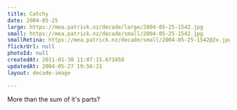 ```yaml
---
title: Catchy
date: 2004-05-25
large: https://mea.patrick.nz/decade/large/2004-05-25-1542.jpg
small: https://mea.patrick.nz/decade/small/2004-05-25-1542.jpg
smallRetina: https://mea.patrick.nz/decade/small/2004-05-25-1542@2x.jpg
flickrUrl: null
photoId: null
createdAt: 2011-01-30 11:07:15.673458
updatedAt: 2004-05-27 19:56:31
layout: decade-image

---
```

More than the sum of it's parts?
